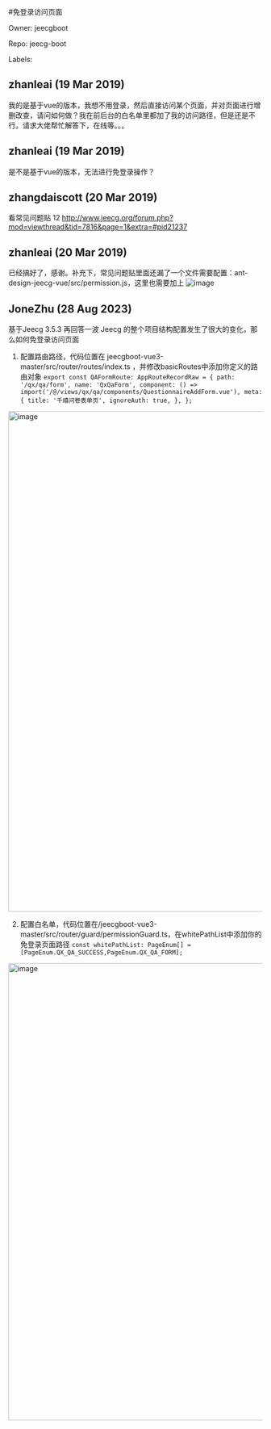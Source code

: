 #免登录访问页面

Owner: jeecgboot

Repo: jeecg-boot

Labels: 

## zhanleai (19 Mar 2019)

我的是基于vue的版本，我想不用登录，然后直接访问某个页面，并对页面进行增删改查，请问如何做？我在前后台的白名单里都加了我的访问路径，但是还是不行。请求大佬帮忙解答下，在线等。。。

## zhanleai (19 Mar 2019)

是不是基于vue的版本，无法进行免登录操作？

## zhangdaiscott (20 Mar 2019)

看常见问题贴 12
http://www.jeecg.org/forum.php?mod=viewthread&tid=7816&page=1&extra=#pid21237

## zhanleai (20 Mar 2019)

已经搞好了，感谢。补充下，常见问题贴里面还漏了一个文件需要配置：ant-design-jeecg-vue/src/permission.js，这里也需要加上
![image](https://user-images.githubusercontent.com/47999989/54657214-7e739580-4b03-11e9-8ecc-8c429de110b4.png)



## JoneZhu (28 Aug 2023)

基于Jeecg 3.5.3 再回答一波
Jeecg 的整个项目结构配置发生了很大的变化，那么如何免登录访问页面
1. 配置路由路径，代码位置在 jeecgboot-vue3-master/src/router/routes/index.ts ，并修改basicRoutes中添加你定义的路由对象
`
export const QAFormRoute: AppRouteRecordRaw = {
  path: '/qx/qa/form',
  name: 'QxQaForm',
  component: () => import('/@/views/qx/qa/components/QuestionnaireAddForm.vue'),
  meta: {
    title: '千禧问卷表单页',
    ignoreAuth: true,
  },
};
`
<img width="992" alt="image" src="https://github.com/jeecgboot/jeecg-boot/assets/4835023/d3af6a5b-0975-4425-bc33-8378e2f9dacc">

2. 配置白名单，代码位置在/jeecgboot-vue3-master/src/router/guard/permissionGuard.ts，在whitePathList中添加你的免登录页面路径
`const whitePathList: PageEnum[] = [PageEnum.QX_QA_SUCCESS,PageEnum.QX_QA_FORM];`
<img width="906" alt="image" src="https://github.com/jeecgboot/jeecg-boot/assets/4835023/b756f3ae-2eff-4d2b-93c7-59fc3301d906">


